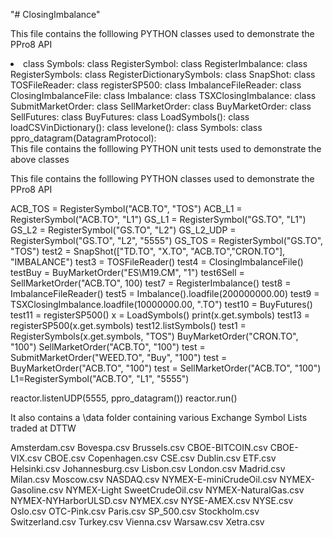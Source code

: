 "# ClosingImbalance" 

This file contains the folllowing PYTHON classes used to demonstrate the PPro8 API
<li>
  class Symbols:
  class RegisterSymbol:
  class RegisterImbalance:
  class RegisterSymbols:
  class RegisterDictionarySymbols:
  class SnapShot:
  class TOSFileReader:
  class registerSP500:
  class ImbalanceFileReader:
  class ClosingImbalanceFile:
  class Imbalance:
  class TSXClosingImbalance:
  class SubmitMarketOrder:
  class SellMarketOrder:
  class BuyMarketOrder:
  class SellFutures:
  class BuyFutures:
  class LoadSymbols():
  class loadCSVinDictionary():
  class levelone():
  class Symbols:
  class ppro_datagram(DatagramProtocol):
</li>
This file contains the folllowing PYTHON unit tests used to demonstrate the above classes

This file contains the folllowing PYTHON classes used to demonstrate the PPro8 API

  ACB_TOS = RegisterSymbol("ACB.TO", "TOS")
  ACB_L1  = RegisterSymbol("ACB.TO", "L1")
  GS_L1   = RegisterSymbol("GS.TO", "L1")
  GS_L2   = RegisterSymbol("GS.TO", "L2")
  GS_L2_UDP = RegisterSymbol("GS.TO", "L2", "5555")
  GS_TOS  = RegisterSymbol("GS.TO", "TOS")
  test2 = SnapShot(["TD.TO", "X.TO", "ACB.TO","CRON.TO"], "IMBALANCE")
  test3 = TOSFileReader()
  test4 = ClosingImbalanceFile()
  testBuy  = BuyMarketOrder("ES\M19.CM", "1")
  test6Sell = SellMarketOrder("ACB.TO", 100)
  test7 = RegisterImbalance()
  test8 = ImbalanceFileReader()
  test5 = Imbalance().loadfile(200000000.00)
  test9 = TSXClosingImbalance.loadfile(10000000.00, ".TO")
  test10 = BuyFutures()
  test11 = registerSP500()
  x = LoadSymbols()
  print(x.get.symbols)
  test13 = registerSP500(x.get.symbols)
  test12.listSymbols()
  test1 = RegisterSymbols(x.get.symbols, "TOS")
  BuyMarketOrder("CRON.TO", "100")
  SellMarketOrder("ACB.TO", "100")
  test = SubmitMarketOrder("WEED.TO", "Buy", "100")
  test = BuyMarketOrder("ACB.TO", "100")
  test = SellMarketOrder("ACB.TO", "100")
  L1=RegisterSymbol("ACB.TO", "L1", "5555")

  reactor.listenUDP(5555, ppro_datagram())
  reactor.run()

It also contains a \data folder containing various Exchange Symbol Lists traded at DTTW

  Amsterdam.csv
  Bovespa.csv
  Brussels.csv
  CBOE-BITCOIN.csv
  CBOE-VIX.csv
  CBOE.csv
  Copenhagen.csv
  CSE.csv
  Dublin.csv
  ETF.csv
  Helsinki.csv
  Johannesburg.csv
  Lisbon.csv
  London.csv
  Madrid.csv
  Milan.csv
  Moscow.csv
  NASDAQ.csv
  NYMEX-E-miniCrudeOil.csv
  NYMEX-Gasoline.csv
  NYMEX-Light SweetCrudeOil.csv
  NYMEX-NaturalGas.csv
  NYMEX-NYHarborULSD.csv
  NYMEX.csv
  NYSE-AMEX.csv
  NYSE.csv
  Oslo.csv
  OTC-Pink.csv
  Paris.csv
  SP_500.csv
  Stockholm.csv
  Switzerland.csv
  Turkey.csv
  Vienna.csv
  Warsaw.csv
  Xetra.csv
</p>


